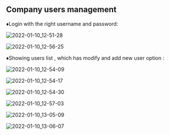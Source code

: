 ## Company users management
♦Login with the right username and password:


![2022-01-10_12-51-28](https://user-images.githubusercontent.com/88204357/148743318-6392b032-b890-4815-ba54-20e2ebc83437.png)


![2022-01-10_12-56-25](https://user-images.githubusercontent.com/88204357/148743580-0b15d6fc-994b-4cf2-aba7-3beed6a009fd.png)

♦Showing users list , which has modify and add new user option :


![2022-01-10_12-54-09](https://user-images.githubusercontent.com/88204357/148743328-4d784da9-98ad-4672-955f-09ea374d758e.png)


![2022-01-10_12-54-17](https://user-images.githubusercontent.com/88204357/148743339-0a45020e-b717-4150-bce5-00a37eb0397a.png)


![2022-01-10_12-54-30](https://user-images.githubusercontent.com/88204357/148743344-0a1c9ec0-1ab6-485d-988d-7ccc5e7d197a.png)


![2022-01-10_12-57-03](https://user-images.githubusercontent.com/88204357/148743615-17994692-a97c-4476-a4da-768879a72f1c.png)


![2022-01-10_13-05-09](https://user-images.githubusercontent.com/88204357/148744547-523ede51-a3f1-4a6f-9443-10451f77209d.png)


![2022-01-10_13-06-07](https://user-images.githubusercontent.com/88204357/148744553-8a25b105-7b30-431c-a500-8cd6a44bfc4a.png)
